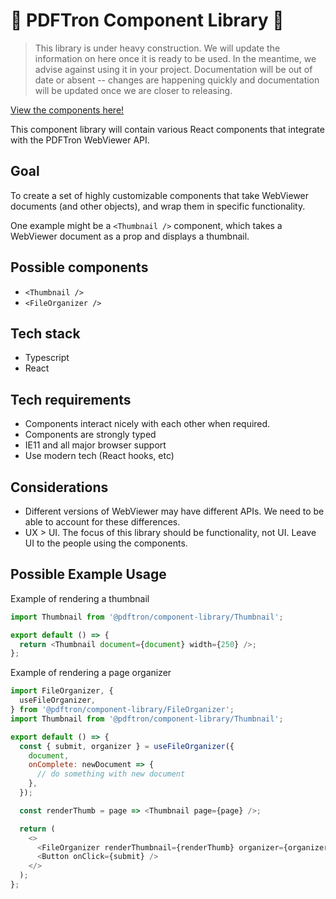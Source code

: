 # 🚧 PDFTron Component Library 🚧

> This library is under heavy construction. We will update the information on
> here once it is ready to be used. In the meantime, we advise against using it
> in your project. Documentation will be out of date or absent -- changes are
> happening quickly and documentation will be updated once we are closer to
> releasing.

[View the components here!](https://xododocs.github.io/component-library)

This component library will contain various React components that integrate with
the PDFTron WebViewer API.

## Goal

To create a set of highly customizable components that take WebViewer documents
(and other objects), and wrap them in specific functionality.

One example might be a `<Thumbnail />` component, which takes a WebViewer
document as a prop and displays a thumbnail.

## Possible components

- `<Thumbnail />`
- `<FileOrganizer />`

## Tech stack

- Typescript
- React

## Tech requirements

- Components interact nicely with each other when required.
- Components are strongly typed
- IE11 and all major browser support
- Use modern tech (React hooks, etc)

## Considerations

- Different versions of WebViewer may have different APIs. We need to be able to
  account for these differences.
- UX > UI. The focus of this library should be functionality, not UI. Leave UI
  to the people using the components.

## Possible Example Usage

Example of rendering a thumbnail

```js
import Thumbnail from '@pdftron/component-library/Thumbnail';

export default () => {
  return <Thumbnail document={document} width={250} />;
};
```

Example of rendering a page organizer

```js
import FileOrganizer, {
  useFileOrganizer,
} from '@pdftron/component-library/FileOrganizer';
import Thumbnail from '@pdftron/component-library/Thumbnail';

export default () => {
  const { submit, organizer } = useFileOrganizer({
    document,
    onComplete: newDocument => {
      // do something with new document
    },
  });

  const renderThumb = page => <Thumbnail page={page} />;

  return (
    <>
      <FileOrganizer renderThumbnail={renderThumb} organizer={organizer} />
      <Button onClick={submit} />
    </>
  );
};
```
